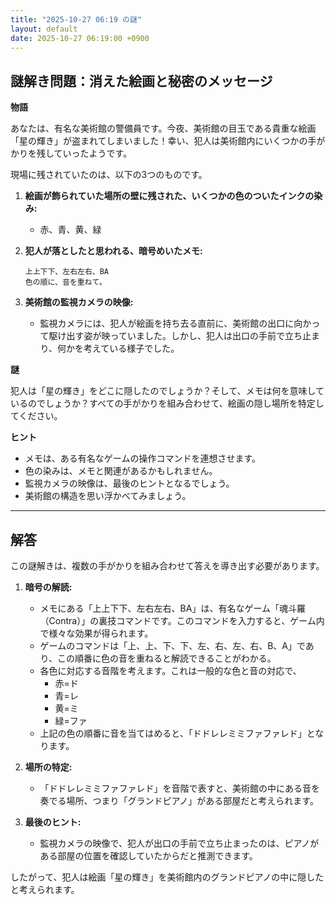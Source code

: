 ```yaml
---
title: "2025-10-27 06:19 の謎"
layout: default
date: 2025-10-27 06:19:00 +0900
---
```

## 謎解き問題：消えた絵画と秘密のメッセージ

**物語**

あなたは、有名な美術館の警備員です。今夜、美術館の目玉である貴重な絵画「星の輝き」が盗まれてしまいました！幸い、犯人は美術館内にいくつかの手がかりを残していったようです。

現場に残されていたのは、以下の3つのものです。

1.  **絵画が飾られていた場所の壁に残された、いくつかの色のついたインクの染み:**
    *   赤、青、黄、緑

2.  **犯人が落としたと思われる、暗号めいたメモ:**

    ```
    上上下下、左右左右、BA
    色の順に、音を重ねて。
    ```

3.  **美術館の監視カメラの映像:**
    *   監視カメラには、犯人が絵画を持ち去る直前に、美術館の出口に向かって駆け出す姿が映っていました。しかし、犯人は出口の手前で立ち止まり、何かを考えている様子でした。

**謎**

犯人は「星の輝き」をどこに隠したのでしょうか？そして、メモは何を意味しているのでしょうか？すべての手がかりを組み合わせて、絵画の隠し場所を特定してください。

**ヒント**

*   メモは、ある有名なゲームの操作コマンドを連想させます。
*   色の染みは、メモと関連があるかもしれません。
*   監視カメラの映像は、最後のヒントとなるでしょう。
*   美術館の構造を思い浮かべてみましょう。

---

## 解答

この謎解きは、複数の手がかりを組み合わせて答えを導き出す必要があります。

1.  **暗号の解読:**
    *   メモにある「上上下下、左右左右、BA」は、有名なゲーム「魂斗羅（Contra）」の裏技コマンドです。このコマンドを入力すると、ゲーム内で様々な効果が得られます。
    *   ゲームのコマンドは「上、上、下、下、左、右、左、右、B、A」であり、この順番に色の音を重ねると解読できることがわかる。
    *   各色に対応する音階を考えます。これは一般的な色と音の対応で、
        *   赤=ド
        *   青=レ
        *   黄=ミ
        *   緑=ファ
    *   上記の色の順番に音を当てはめると、「ドドレレミミファファレド」となります。

2.  **場所の特定:**
    *   「ドドレレミミファファレド」を音階で表すと、美術館の中にある音を奏でる場所、つまり「グランドピアノ」がある部屋だと考えられます。

3.  **最後のヒント:**
    *   監視カメラの映像で、犯人が出口の手前で立ち止まったのは、ピアノがある部屋の位置を確認していたからだと推測できます。

したがって、犯人は絵画「星の輝き」を美術館内のグランドピアノの中に隠したと考えられます。
